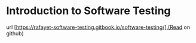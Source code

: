 # Introduction to Software Testing

url
[https://rafayet-software-testing.gitbook.io/software-testing/].(Read on github)



